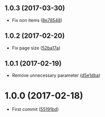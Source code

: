 <a name="1.0.3"></a>
## 1.0.3 (2017-03-30)

* Fix non items ([8e78548](https://github.com/kikobeats/easysurfshop-api/commit/8e78548))



<a name="1.0.2"></a>
## 1.0.2 (2017-02-20)

* Fix page size ([52ba17a](https://github.com/kikobeats/easysurfshop-api/commit/52ba17a))



<a name="1.0.1"></a>
## 1.0.1 (2017-02-19)

* Remove unnecessary parameter ([d5e1dba](https://github.com/kikobeats/easysurfshop-api/commit/d5e1dba))



<a name="1.0.0"></a>
# 1.0.0 (2017-02-18)

* First commit ([55191bd](https://github.com/kikobeats/easysurfshop-api/commit/55191bd))



